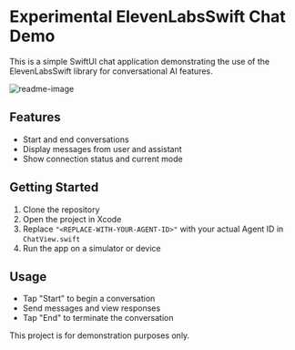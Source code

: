 # Experimental ElevenLabsSwift Chat Demo

This is a simple SwiftUI chat application demonstrating the use of the ElevenLabsSwift library for conversational AI features.

![readme-image](https://github.com/user-attachments/assets/afdc5e96-9519-4f09-a5d5-c22a7dc9c721)

## Features

- Start and end conversations
- Display messages from user and assistant
- Show connection status and current mode

## Getting Started

1. Clone the repository
2. Open the project in Xcode
3. Replace `"<REPLACE-WITH-YOUR-AGENT-ID>"` with your actual Agent ID in `ChatView.swift`
4. Run the app on a simulator or device

## Usage

- Tap "Start" to begin a conversation
- Send messages and view responses
- Tap "End" to terminate the conversation

This project is for demonstration purposes only.
